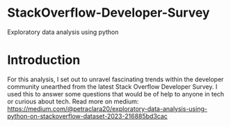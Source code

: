 # StackOverflow-Developer-Survey
Exploratory data analysis using python
# Introduction
For this analysis, I set out to unravel fascinating trends within the developer community unearthed from the latest Stack Overflow Developer Survey. I used this to answer some questions that would be of help to anyone in tech or curious about tech.
Read more on medium:
https://medium.com/@petraclara20/exploratory-data-analysis-using-python-on-stackoverflow-dataset-2023-216885bd3cac
